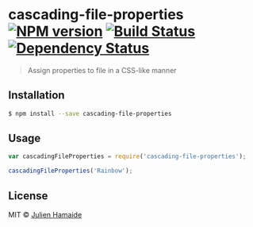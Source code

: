 # cascading-file-properties [![NPM version][npm-image]][npm-url] [![Build Status][travis-image]][travis-url] [![Dependency Status][daviddm-image]][daviddm-url]
> Assign properties to file in a CSS-like manner

## Installation

```sh
$ npm install --save cascading-file-properties
```

## Usage

```js
var cascadingFileProperties = require('cascading-file-properties');

cascadingFileProperties('Rainbow');
```
## License

MIT © [Julien Hamaide]()


[npm-image]: https://badge.fury.io/js/cascading-file-properties.svg
[npm-url]: https://npmjs.org/package/cascading-file-properties
[travis-image]: https://travis-ci.org//cascading-file-properties.svg?branch=master
[travis-url]: https://travis-ci.org//cascading-file-properties
[daviddm-image]: https://david-dm.org//cascading-file-properties.svg?theme=shields.io
[daviddm-url]: https://david-dm.org//cascading-file-properties
